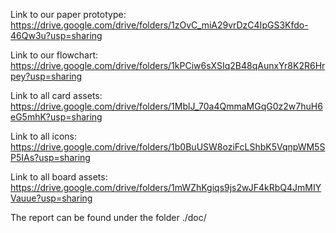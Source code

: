 Link to our paper prototype:\
https://drive.google.com/drive/folders/1zOvC_miA29vrDzC4IpGS3Kfdo-46Qw3u?usp=sharing

Link to our flowchart:\
https://drive.google.com/drive/folders/1kPCiw6sXSIq2B48qAunxYr8K2R6Hrpey?usp=sharing

Link to all card assets:\
https://drive.google.com/drive/folders/1MblJ_70a4QmmaMGqG0z2w7huH6eG5mhK?usp=sharing

Link to all icons:\
https://drive.google.com/drive/folders/1b0BuUSW8oziFcLShbK5VqnpWM5SP5IAs?usp=sharing

Link to all board assets:\
https://drive.google.com/drive/folders/1mWZhKgiqs9js2wJF4kRbQ4JmMIYVauue?usp=sharing

The report can be found under the folder ./doc/
